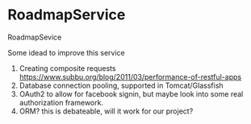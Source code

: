 # RoadmapService
RoadmapSevice

Some idead to improve this service
1. Creating composite requests https://www.subbu.org/blog/2011/03/performance-of-restful-apps
2. Database connection pooling, supported in Tomcat/Glassfish
3. OAuth2 to allow for facebook signin, but maybe look into some real authorization framework.
4. ORM? this is debateable, will it work for our project?
